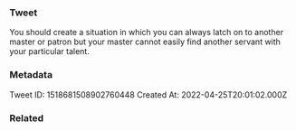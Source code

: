 ### Tweet
You should create a situation in which you can always latch on to another master or patron but your master cannot easily find another servant with your particular talent.

### Metadata
Tweet ID: 1518681508902760448
Created At: 2022-04-25T20:01:02.000Z

### Related

